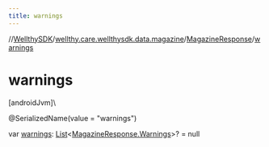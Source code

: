 ```yaml
---
title: warnings
---
```

//[WellthySDK](../../../index.html)/[wellthy.care.wellthysdk.data.magazine](../index.html)/[MagazineResponse](index.html)/[warnings](warnings.html)



# warnings



[androidJvm]\




@SerializedName(value = "warnings")



var [warnings](warnings.html): [List](https://kotlinlang.org/api/latest/jvm/stdlib/kotlin.collections/-list/index.html)&lt;[MagazineResponse.Warnings](-warnings/index.html)&gt;? = null




